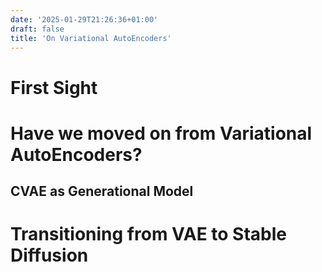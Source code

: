 ```yaml
---
date: '2025-01-29T21:26:36+01:00'
draft: false 
title: 'On Variational AutoEncoders'
---
```


# First Sight


# Have we moved on from Variational AutoEncoders? 


## CVAE as Generational Model

# Transitioning from VAE to Stable Diffusion 